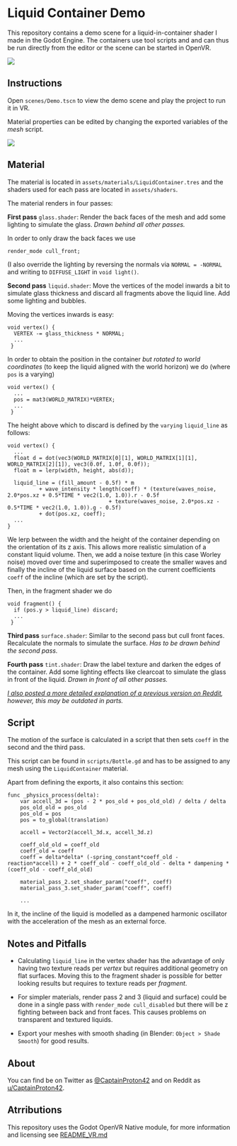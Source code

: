 # Liquid Container Demo

This repository contains a demo scene for a liquid-in-container shader I made in the Godot Engine.
The containers use tool scripts and and can thus be run directly from the editor or the scene can be started in OpenVR.

![](https://raw.githubusercontent.com/CaptainProton42/LiquidContainerDemo/media/demo_gif1.gif)

Instructions
------------

Open `scenes/Demo.tscn` to view the demo scene and play the project to run it in VR.

Material properties can be edited by changing the exported variables of the *mesh* script.

![](https://raw.githubusercontent.com/CaptainProton42/LiquidContainerDemo/media/demo_gif2.gif)

Material
--------

The material is located in `assets/materials/LiquidContainer.tres` and the shaders used for each pass are located in `assets/shaders`.

The material renders in four passes:

**First pass** `glass.shader`: Render the back faces of the mesh and add some lighting to simulate the glass. *Drawn behind all other passes.*

In order to only draw the back faces we use

```
render_mode cull_front;
```

(I also override the lighting by reversing the normals via `NORMAL = -NORMAL` and writing to `DIFFUSE_LIGHT` in `void light()`.

**Second pass** `liquid.shader`: Move the vertices of the model inwards a bit to simulate glass thickness and discard all fragments above the liquid line. Add some lighting and bubbles.

Moving the vertices inwards is easy:

```
void vertex() {
  VERTEX -= glass_thickness * NORMAL;
  ...
 }
```

In order to obtain the position in the container *but rotated to world coordinates* (to keep the liquid aligned with the world horizon) we do (where `pos` is a varying)

```
void vertex() {
  ...
  pos = mat3(WORLD_MATRIX)*VERTEX;
  ...
 }
```

The height above which to discard is defined by the `varying` `liquid_line` as follows:

```
void vertex() {
  ...
  float d = dot(vec3(WORLD_MATRIX[0][1], WORLD_MATRIX[1][1], WORLD_MATRIX[2][1]), vec3(0.0f, 1.0f, 0.0f));
  float m = lerp(width, height, abs(d));

  liquid_line = (fill_amount - 0.5f) * m
          + wave_intensity * length(coeff) * (texture(waves_noise, 2.0*pos.xz + 0.5*TIME * vec2(1.0, 1.0)).r - 0.5f
                                + texture(waves_noise, 2.0*pos.xz - 0.5*TIME * vec2(1.0, 1.0)).g - 0.5f)
          + dot(pos.xz, coeff);
  ...
}
```

We lerp between the width and the height of the container depending on the orientation of its z axis. This allows more realistic simulation of a constant liquid volume. Then, we add a noise texture (in this case Worley noise) moved over time and superimposed to create the smaller waves and finally the incline of the liquid surface based on the current coefficients `coeff` of the incline (which are set by the script).

Then, in the fragment shader we do

```
void fragment() {
  if (pos.y > liquid_line) discard;
  ...
 }
```

**Third pass** `surface.shader`: Similar to the second pass but cull front faces. Recalculate the normals to simulate the surface. *Has to be drawn behind the second pass.*

**Fourth pass** `tint.shader`: Draw the label texture and darken the edges of the container. Add some lighting effects like clearcoat to simulate the glass in front of the liquid. *Drawn in front of all other passes.*

*[I also posted a more detailed explanation of a previous version on Reddit](https://www.reddit.com/r/godot/comments/guhtfm/my_wip_liquidinbottle_shader_since_this_stuff/), however, this may be outdated in parts.*

Script
------

The motion of the surface is calculated in a script that then sets `coeff` in the second and the third pass.

This script can be found in `scripts/Bottle.gd` and has to be assigned to any mesh using the `LiquidContainer` material.

Apart from defining the exports, it also contains this section:

```
func _physics_process(delta):
    var accell_3d = (pos - 2 * pos_old + pos_old_old) / delta / delta
    pos_old_old = pos_old
    pos_old = pos
    pos = to_global(translation)

    accell = Vector2(accell_3d.x, accell_3d.z)

    coeff_old_old = coeff_old
    coeff_old = coeff
    coeff = delta*delta* (-spring_constant*coeff_old - reaction*accell) + 2 * coeff_old - coeff_old_old - delta * dampening * (coeff_old - coeff_old_old)

    material_pass_2.set_shader_param("coeff", coeff)
    material_pass_3.set_shader_param("coeff", coeff)
    
    ...
```

In it, the incline of the liquid is modelled as a dampened harmonic oscillator with the acceleration of the mesh as an external force.

Notes and Pitfalls
------------------

* Calculating `liquid_line` in the vertex shader has the advantage of only having two texture reads per *vertex* but requires additional geometry on flat surfaces. Moving this to the fragment shader is possible for better looking results but requires to texture reads per *fragment*.

* For simpler materials, render pass 2 and 3 (liquid and surface) could be done in a single pass with `render_mode cull_disabled` but there will be z fighting between back and front faces. This causes problems on transparent and textured liquids.

* Export your meshes with smooth shading (in Blender: `Object > Shade Smooth`) for good results.

About
-----

You can find be on Twitter as [@CaptainProton42](https://twitter.com/CaptainProton42) and on Reddit as [u/CaptainProton42](https://www.reddit.com/user/CaptainProton42).


Atrributions
------------
This repository uses  the Godot OpenVR Native module, for more information and licensing see [README_VR.md](https://github.com/CaptainProton42/LiquidContainerDemo/blob/master/README_VR.md)
